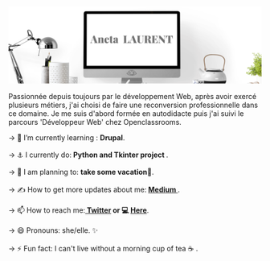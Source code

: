 ![alt text](https://raw.githubusercontent.com/ANETA-LAURENT/ANETA-LAURENT/master/Aneta.png)

<p>Passionnée depuis toujours par le développement Web, après avoir exercé plusieurs métiers, j'ai choisi de faire une reconversion professionnelle dans ce domaine. Je me suis d'abord formée en autodidacte puis j'ai suivi le parcours 'Développeur Web' chez Openclassrooms.</p> 

-> 📖 I’m currently learning : <strong>Drupal</strong>.<br /><br />
-> ⚓ I currently do:<strong>  Python and Tkinter project </strong>.<br /><br />
-> 📅 I am planning to: <strong> take some vacation🧘</strong>.<br />  <br />
-> ✍️ How to get more updates about me:<strong> <a href="https://anetado.medium.com/"> Medium </a></strong>.<br /><br />
-> 📫 How to reach me:<strong><a href="https://twitter.com/Aneta_oo_" target="_blank"> Twitter</a> or 💻 <a href="https://aneta-laurent.github.io/portfolio/index.html" target="_blank"> Here</a></strong>.<br /><br />
-> 😄 Pronouns: she/elle. ✨<br /><br />
-> ⚡ Fun fact: I can't live without a morning cup of tea ☕ .

